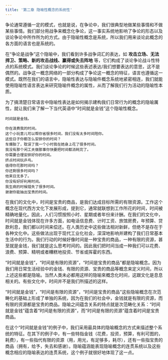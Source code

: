 ```yaml
---
title: '第二章 隐喻性概念的系统性'
---
```


争论通常遵循一定的模式，也就是说，在争论中，我们很典型地做某些事情和不做某些事情。我们部分用战争来概念化争论，这一事实系统地影响了争论的形态以及谈论争论中所作所为的方式。由于隐喻性概念是系统，所以我们用来谈论此概念的各方面的语言也是系统的。

在“争论是战争”这个隐喻中，我们看到许多战争词汇的表达，如 **攻击立场、无法捍卫、策略、新的攻击战线、赢得或失去阵地** 等，它们构成了谈论争论战斗性特点的系统模式。我们谈论争论的时候这些表述表达/我们想要表达的意思，这不是偶然的。战争这一概念网络的一部分构成了争论这一概念的特征，语言也遵循这一模式。既然在我们的语言中，隐喻性表达与隐喻件概念系统地紧密相连，我们就能使用隐喻性语言表达来研究隐喻件概念的属性，从而了解我们行为活动的隐喻性本质。

为了搞清楚日常语言中隐喻性表达是如何揭示建构我们日常行为的概念的隐喻厲性，就让我们来了解一下当代英语中“时间就是金钱”这个隐喻性概念。

```
时间就是金钱。

你在浪费我的时间。
这个小玩意儿可以帮你省很多时间，我们没有太多时间陪你。
这些日子你都怎么安排你的时间？
车爆胎了，耽误了我一个小时我在她身上花了很多时间。
我没有那个闲工夫做那事你快要把时间都消耗完了。
你需要合理安排好你的时间。
挤点时间玩乒乓。
值得你花那时间吗？
你还剩很多时间吗？
他来日无多了。
你没有好好利用时间。
我生病的时候错失了很多时间。
谢谢你能抽出宝贵的时间。
```

在我们的文化中，时间是宝贵的商品，是我们达成目标所需的有限资源。工作这个概念在现代西方文化下发展形成，提到它，通常就联想到工作所花的时间，时间被精确地量化。因此，人们习惯按照小时、星期或者年份来计酬。在我们的文化中，时间就是金钱体现在许多方面，如电话信息费、计时工资、旅馆房费，年预算、贷款利息，我们都以时间来偿还。在人类历史中这些做法相对新鲜，但绝不是存在于各种文化中。这些做法出现于现代工业化社会，深深地影响并建构了我们日常基本生活中的行为。我们行动的时候好像时间是一种宝贵的商品，一种有限的资源，甚至就是金钱，我们就是这么思考时间的。因此我们把时间当成一种我们可以花费、浪费、预算、精明或者糟糕地投资、节省或挥霍的东西。

“时间就是金钱”，“时间是有限的资源”，“时间是宝贵的商品”都是隐喻概念。因为我们用日常生活经验中的金钱、有限的资源、宝贵的商品等概念来定义时间，所以上述这些都是隐喻。当然人类未必都用这样的隐喻來概念化时间，这跟文化是息息相关的。有些文化中，时间并不是我们所描述的这样。

“时间就是金钱”，“时间是有限的资源”，“时间是宝贵的商品”这些隐喻概念在次范畴化的基础上形成了单独的系统，因为在我们的社会中，金钱就是有限的资源，而有限的资源都是宝贵的商品。隐喻之间蕴含关系的特点就是次范畴化关系：“时间就是金钱”蕴含着“时间是有限的资源”，而“时间是有限的资源”蕴含着时间是宝贵商品。

在这个“时间就是金钱”的例子中，我们采用最具体的隐喻概念的方式来描述整个系统的特征。在其下的例子中，有一些特指金钱（花费，投资，预算，有利可图的，耗费），有一些指代有限的资源（用，用光，有足够多，耗尽），还有一些指宝贵的商品（拥有，给予，失去和感谢）。隐喻蕴涵能表现隐喻概念的连贯系统以及这些概念相应的隐喻表达的连贯系统，这个例子就很好地体现了这一点。
